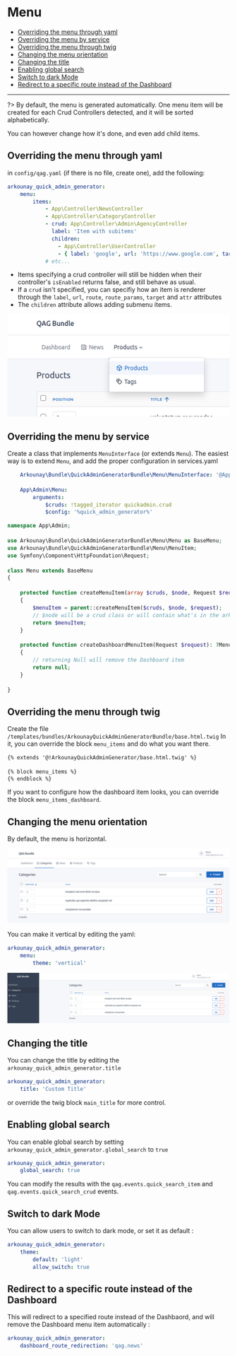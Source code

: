 # Menu

* [Overriding the menu through yaml](#overriding-the-menu-through-yaml)
* [Overriding the menu by service](#overriding-the-menu-by-service)
* [Overriding the menu through twig](#overriding-the-menu-through-twig)
* [Changing the menu orientation](#changing-the-menu-orientation)
* [Changing the title](#changing-the-title)
* [Enabling global search](#enabling-global-search)
* [Switch to dark Mode](#switch-to-dark-mode)
* [Redirect to a specific route instead of the Dashboard](#redirect-to-a-specific-route-instead-of-the-dashboard)

---

?> By default, the menu is generated automatically.
One menu item will be created for each Crud Controllers detected, and it will be sorted alphabetically.

You can however change how it's done, and even add child items.

## Overriding the menu through yaml

in `config/qag.yaml` (if there is no file, create one), add the following:

```yaml
arkounay_quick_admin_generator:
    menu:
        items:
            - App\Controller\NewsController
            - App\Controller\CategoryController
            - crud: App\Controller\Admin\AgencyController
              label: 'Item with subitems'
              children:
                - App\Controller\UserController
                - { label: 'google', url: 'https://www.google.com', target: '_blank' }
            # etc...
```

- Items specifying a crud controller will still be hidden when their controller's `isEnabled` returns false, and still behave as usual.
- If a `crud` isn't specified, you can specifiy how an item is renderer through the `label`, `url`, `route`, `route_params`, `target` and `attr` attributes
- The `children` attribute allows adding submenu items.

![Menu](https://raw.githubusercontent.com/Arkounay/QuickAdminGeneratorBundle/master/docs/images/menu-subitems.png)


## Overriding the menu by service

Create a class that implements `MenuInterface` (or extends `Menu`).
The easiest way is to extend `Menu`, and add the proper configuration in services.yaml

```yaml
    Arkounay\Bundle\QuickAdminGeneratorBundle\Menu\MenuInterface: '@App\Admin\Menu'

    App\Admin\Menu:
        arguments:
            $cruds: !tagged_iterator quickadmin.crud
            $config: '%quick_admin_generator%'
```

```php
namespace App\Admin;

use Arkounay\Bundle\QuickAdminGeneratorBundle\Menu\Menu as BaseMenu;
use Arkounay\Bundle\QuickAdminGeneratorBundle\Menu\MenuItem;
use Symfony\Component\HttpFoundation\Request;

class Menu extends BaseMenu
{

    protected function createMenuItem(array $cruds, $node, Request $request): ?MenuItem
    {
        $menuItem = parent::createMenuItem($cruds, $node, $request);
        // $node will be a crud class or will contain what's in the arkounay_quick_admin_generator.menu.items yaml definition
        return $menuItem;
    }
    
    protected function createDashboardMenuItem(Request $request): ?MenuItem
    {
        // returning Null will remove the Dashboard item
        return null;
    }

}
```

## Overriding the menu through twig

Create the file `/templates/bundles/ArkounayQuickAdminGeneratorBundle/base.html.twig`
In it, you can override the block `menu_items` and do what you want there.
```twig
{% extends '@!ArkounayQuickAdminGenerator/base.html.twig' %}

{% block menu_items %}
{% endblock %}
```
If you want to configure how the dashboard item looks, you can override the block `menu_items_dashboard`.

## Changing the menu orientation

By default, the menu is horizontal. 

![Horizontal Menu](https://raw.githubusercontent.com/Arkounay/QuickAdminGeneratorBundle/master/docs/images/menu-horizontal.png)

You can make it vertical by editing the yaml:
```yaml
arkounay_quick_admin_generator:
    menu:
        theme: 'vertical'
```

![Vertical Menu](https://raw.githubusercontent.com/Arkounay/QuickAdminGeneratorBundle/master/docs/images/menu-vertical.png)

## Changing the title

You can change the title by editing the `arkounay_quick_admin_generator.title`
```yaml
arkounay_quick_admin_generator:
    title: 'Custom Title'
```
or override the twig block `main_title` for more control.

## Enabling global search

You can enable global search by setting `arkounay_quick_admin_generator.global_search` to `true`

```yaml
arkounay_quick_admin_generator:
    global_search: true
```

You can modify the results with the `qag.events.quick_search_item` and `qag.events.quick_search_crud` events.

## Switch to dark Mode

You can allow users to switch to dark mode, or set it as default :

```yaml
arkounay_quick_admin_generator:
    theme:
        default: 'light'
        allow_switch: true
```

## Redirect to a specific route instead of the Dashboard

This will redirect to a specified route instead of the Dashbaord, and will remove the Dashboard menu item automatically :

```yaml
arkounay_quick_admin_generator:
    dashboard_route_redirection: 'qag.news'
```